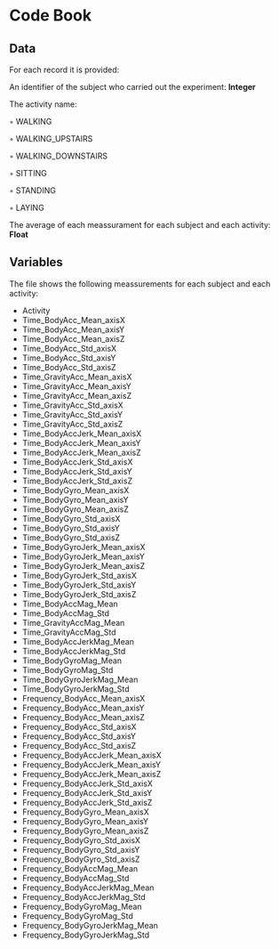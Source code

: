 # Code Book

## Data
For each record it is provided:

An identifier of the subject who carried out the experiment:
**Integer**

The activity name:

◦	WALKING

◦	WALKING_UPSTAIRS

◦	WALKING_DOWNSTAIRS

◦	SITTING

◦	STANDING

◦	LAYING

The average of each meassurament for each subject and  each activity: 
**Float**

## Variables
The file shows the following meassurements for each subject and each activity:

- Activity
- Time_BodyAcc_Mean_axisX
- Time_BodyAcc_Mean_axisY
- Time_BodyAcc_Mean_axisZ
- Time_BodyAcc_Std_axisX
- Time_BodyAcc_Std_axisY
- Time_BodyAcc_Std_axisZ
- Time_GravityAcc_Mean_axisX
- Time_GravityAcc_Mean_axisY
- Time_GravityAcc_Mean_axisZ
- Time_GravityAcc_Std_axisX
- Time_GravityAcc_Std_axisY
- Time_GravityAcc_Std_axisZ
- Time_BodyAccJerk_Mean_axisX
- Time_BodyAccJerk_Mean_axisY
- Time_BodyAccJerk_Mean_axisZ
- Time_BodyAccJerk_Std_axisX
- Time_BodyAccJerk_Std_axisY
- Time_BodyAccJerk_Std_axisZ
- Time_BodyGyro_Mean_axisX
- Time_BodyGyro_Mean_axisY
- Time_BodyGyro_Mean_axisZ
- Time_BodyGyro_Std_axisX
- Time_BodyGyro_Std_axisY
- Time_BodyGyro_Std_axisZ
- Time_BodyGyroJerk_Mean_axisX
- Time_BodyGyroJerk_Mean_axisY
- Time_BodyGyroJerk_Mean_axisZ
- Time_BodyGyroJerk_Std_axisX
- Time_BodyGyroJerk_Std_axisY
- Time_BodyGyroJerk_Std_axisZ
- Time_BodyAccMag_Mean
- Time_BodyAccMag_Std
- Time_GravityAccMag_Mean
- Time_GravityAccMag_Std
- Time_BodyAccJerkMag_Mean
- Time_BodyAccJerkMag_Std
- Time_BodyGyroMag_Mean
- Time_BodyGyroMag_Std
- Time_BodyGyroJerkMag_Mean
- Time_BodyGyroJerkMag_Std
- Frequency_BodyAcc_Mean_axisX
- Frequency_BodyAcc_Mean_axisY
- Frequency_BodyAcc_Mean_axisZ
- Frequency_BodyAcc_Std_axisX
- Frequency_BodyAcc_Std_axisY
- Frequency_BodyAcc_Std_axisZ
- Frequency_BodyAccJerk_Mean_axisX
- Frequency_BodyAccJerk_Mean_axisY
- Frequency_BodyAccJerk_Mean_axisZ
- Frequency_BodyAccJerk_Std_axisX
- Frequency_BodyAccJerk_Std_axisY
- Frequency_BodyAccJerk_Std_axisZ
- Frequency_BodyGyro_Mean_axisX
- Frequency_BodyGyro_Mean_axisY
- Frequency_BodyGyro_Mean_axisZ
- Frequency_BodyGyro_Std_axisX
- Frequency_BodyGyro_Std_axisY
- Frequency_BodyGyro_Std_axisZ
- Frequency_BodyAccMag_Mean
- Frequency_BodyAccMag_Std
- Frequency_BodyAccJerkMag_Mean
- Frequency_BodyAccJerkMag_Std
- Frequency_BodyGyroMag_Mean
- Frequency_BodyGyroMag_Std
- Frequency_BodyGyroJerkMag_Mean
- Frequency_BodyGyroJerkMag_Std
